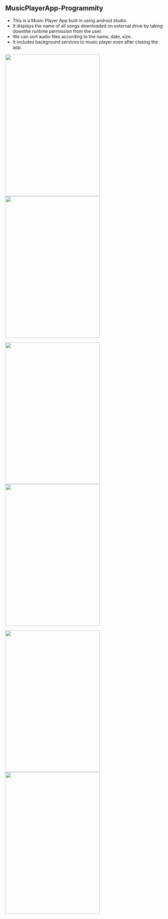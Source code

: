 ## MusicPlayerApp-Programmity
* This is a Music Player App built in using android studio. 
* It displays the name of all songs downloaded on external drive by taking downthe runtime permission from the user.
* We can sort audio files according to the name, date, size.
* It includes background services to music player even after closing the app.


<img src="https://user-images.githubusercontent.com/62275986/147379801-1fa0078f-b71c-4be0-9e0f-84ec5c2c4404.png" width="300" height="450">     <img src="https://user-images.githubusercontent.com/62275986/147379918-a3e32a0b-8f22-414d-af2c-47fdeefb45e8.png" width="300" height="450">    

<img src="https://user-images.githubusercontent.com/62275986/147379920-56308664-1730-4663-8019-e760058015cd.png" width="300" height="450">     <img src="https://user-images.githubusercontent.com/62275986/147379922-0d58590d-26d6-4c06-a90b-baa4c7e1c87f.png" width="300" height="450">    

<img src="https://user-images.githubusercontent.com/62275986/147379923-c4d47c9d-bb17-40e5-9319-af07303d1010.png" width="300" height="450">     <img src="https://user-images.githubusercontent.com/62275986/147379924-8087b1a4-f80c-4f4c-be1c-582e8e769827.png" width="300" height="450">
